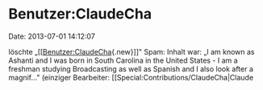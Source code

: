 Benutzer:ClaudeCha
==================

Date: 2013-07-01 14:12:07

löschte
„\[\[[Benutzer:ClaudeCha](http://www.yacy-websuche.de/wiki/index.php?title=Benutzer:ClaudeCha&action=edit&redlink=1 "Benutzer:ClaudeCha (Seite nicht vorhanden)"){.new}\]\]"
Spam: Inhalt war: „I am known as Ashanti and I was born in South
Carolina in the United States - I am a freshman studying Broadcasting as
well as Spanish and I also look after a magnif..." (einziger Bearbeiter:
\[\[Special:Contributions/ClaudeCha\|Claude
